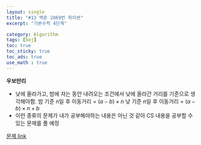 ```yaml
---
layout: single
title: "#13 백준 2869번 파이썬"
excerpt: "기본수학 4단계"

category: Algorithm
tags: [boj]
toc: true
toc_sticky: true
toc_ads: true
use_math : true
---
```


**우보만리**

- 낮에 올라가고, 밤에 자는 동안 내려오는 조건에서 낮에 올라간 거리를 기준으로 생각해야함.
    밤 기준 n일 후 이동거리 = $(a - b) \times n$
    낮 기준 n일 후 이동거리 = $(a - b) \times n + b$
- 이런 종류의 문제가 내가 공부해야하는 내용은 아닌 것 같아 CS 내용을 공부할 수 있는 문제를 풀 예정

[문제 link](https://www.acmicpc.net/problem/2869)


<script src="https://gist.github.com/hyeonchan523/bed1c8e72bb6675fd57498c4c902996c.js"></script>
